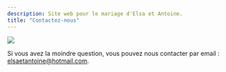 ```yaml
---
description: Site web pour le mariage d'Elsa et Antoine.
title: "Contactez-nous"
---
```


![](/photo/barbaracox/DSC_5198.jpg)

Si vous avez la moindre question, vous pouvez nous contacter par email : [elsaetantoine@hotmail.com](elsaetantoine@hotmail.com).